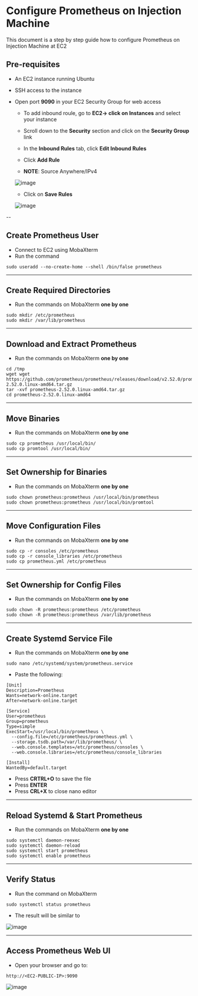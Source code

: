 # Configure Prometheus on Injection Machine

This document is a step by step guide how to configure Prometheus on Injection Machine at EC2

## Pre-requisites

- An EC2 instance running Ubuntu 
- SSH access to the instance
- Open port **9090** in your EC2 Security Group for web access
  - To add inbound roule, go to **EC2-> click on Instances** and select your instance
  - Scroll down to the **Security** section and click on the **Security Group** link
  - In the **Inbound Rules** tab, click **Edit Inbound Rules**
  - Click **Add Rule**

  - **NOTE**: Source Anywhere/IPv4
 
  ![image](https://github.com/user-attachments/assets/ac144186-54e1-4ef9-917c-ce5033f5ba1a)

  - Click on **Save Rules**
 
  ![image](https://github.com/user-attachments/assets/6ddd3eb9-de32-4615-ab00-1e6de9c7e662)

--
## Create Prometheus User

- Connect to EC2 using MobaXterm
- Run the command
```
sudo useradd --no-create-home --shell /bin/false prometheus
```

---
## Create Required Directories

- Run the commands on MobaXterm **one by one**

```
sudo mkdir /etc/prometheus
sudo mkdir /var/lib/prometheus
```

---
## Download and Extract Prometheus

- Run the commands on MobaXterm **one by one**

```
cd /tmp
wget wget https://github.com/prometheus/prometheus/releases/download/v2.52.0/prometheus-2.52.0.linux-amd64.tar.gz
tar -xvf prometheus-2.52.0.linux-amd64.tar.gz
cd prometheus-2.52.0.linux-amd64
```

---
## Move Binaries

- Run the commands on MobaXterm **one by one**

```
sudo cp prometheus /usr/local/bin/
sudo cp promtool /usr/local/bin/
```

--- 
## Set Ownership for Binaries

- Run the commands on MobaXterm **one by one**

```
sudo chown prometheus:prometheus /usr/local/bin/prometheus
sudo chown prometheus:prometheus /usr/local/bin/promtool
```

---
## Move Configuration Files

- Run the commands on MobaXterm **one by one**

```
sudo cp -r consoles /etc/prometheus
sudo cp -r console_libraries /etc/prometheus
sudo cp prometheus.yml /etc/prometheus
```

--- 
## Set Ownership for Config Files

- Run the commands on MobaXterm **one by one**

```
sudo chown -R prometheus:prometheus /etc/prometheus
sudo chown -R prometheus:prometheus /var/lib/prometheus
```

---
## Create Systemd Service File

- Run the commands on MobaXterm **one by one**

```
sudo nano /etc/systemd/system/prometheus.service
```
- Paste the following:

```
[Unit]
Description=Prometheus
Wants=network-online.target
After=network-online.target

[Service]
User=prometheus
Group=prometheus
Type=simple
ExecStart=/usr/local/bin/prometheus \
  --config.file=/etc/prometheus/prometheus.yml \
  --storage.tsdb.path=/var/lib/prometheus/ \
  --web.console.templates=/etc/prometheus/consoles \
  --web.console.libraries=/etc/prometheus/console_libraries

[Install]
WantedBy=default.target
```

- Press **CRTRL+O** to save the file
- Press **ENTER**
- Press **CRL+X** to close nano editor

---
## Reload Systemd & Start Prometheus

- Run the commands on MobaXterm **one by one**

```
sudo systemctl daemon-reexec
sudo systemctl daemon-reload
sudo systemctl start prometheus
sudo systemctl enable prometheus
```

---
## Verify Status

- Run the command on MobaXterm 

```
sudo systemctl status prometheus
```

- The result will be similar to

![image](https://github.com/user-attachments/assets/6450e1d3-1eee-4708-806e-af30332667f4)

---
## Access Prometheus Web UI

- Open your browser and go to:
```
http://<EC2-PUBLIC-IP>:9090
```

![image](https://github.com/user-attachments/assets/95752439-2356-434b-9c3a-e9d523dc5b47)

